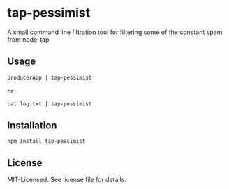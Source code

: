 # tap-pessimist
A small command line filtration tool for filtering some of the constant spam from node-tap.

## Usage

````bash
producerApp | tap-pessimist
````

or

````bash
cat log.txt | tap-pessimist
````

## Installation

````
npm install tap-pessimist
````

## License
MIT-Licensed. See license file for details.
